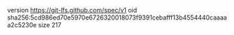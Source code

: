 version https://git-lfs.github.com/spec/v1
oid sha256:5cd986ed70e5970e6726320018073f9391cebafff13b4554440caaaaa2c5230e
size 217
